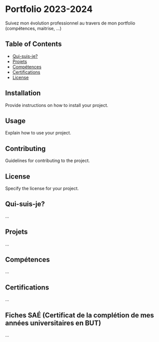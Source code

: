 # Portfolio 2023-2024
Suivez mon évolution professionnel au travers de mon portfolio (compétences, maitrise, ...)

## Table of Contents

- [Qui-suis-je?](#qui-suis-je?)
- [Projets](#projets)
- [Compétences](#compétences)
- [Certifications](#certifications)
- [License](#license)

## Installation

Provide instructions on how to install your project.

## Usage

Explain how to use your project.

## Contributing

Guidelines for contributing to the project.

## License

Specify the license for your project.

## Qui-suis-je?
...

## Projets
...

## Compétences
...

## Certifications
...

## Fiches SAÉ (Certificat de la complétion de mes années universitaires en BUT)
...

